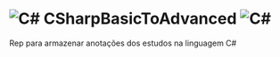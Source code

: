 # ![C#](https://img.shields.io/badge/c%23-%23239120.svg?style=for-the-badge&logo=c-sharp&logoColor=white) CSharpBasicToAdvanced ![C#](https://img.shields.io/badge/c%23-%23239120.svg?style=for-the-badge&logo=c-sharp&logoColor=white)
Rep para armazenar anotações dos estudos na linguagem C# 
##
